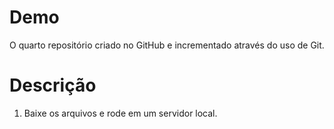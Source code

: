 # Demo

O quarto repositório criado no GitHub e incrementado através do uso de Git.

# Descrição

1. Baixe os arquivos e rode em um servidor local.